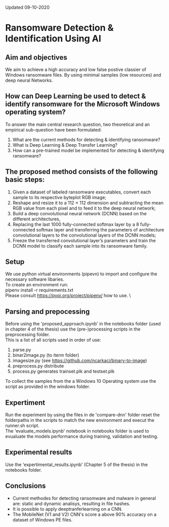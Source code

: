 Updated 09-10-2020

# Ransomware Detection & Identification Using AI

## Aim and objectives
We aim to achieve a high accuracy and low false postive classier of Windows ransomware files. 
By using minimal samples (low resources) and deep neural Networks.

## How can Deep Learning be used to detect & identify ransomware for the Microsoft Windows operating system?

To answer the main central research question, two theoretical and an empirical sub-question have been formulated:

1.	What are the current methods for detecting & identifying ransomware?
2.	What is Deep Learning & Deep Transfer Learning?
3.	How can a pre-trained model be implemented for detecting & identifying ransomware?

## The proposed method consists of the following basic steps: 
1) Given a dataset of labeled ransomware executables, convert each sample to its respective byteplot RGB image; 
2) Reshape and resize it to a 112 × 112 dimension and subtracting the mean RGB value from each pixel and to feed it to the deep neural network; 
3) Build a deep convolutional neural network (DCNN) based on the different architectures, 
4) Replacing the last 1000 fully-connected softmax layer by a 8 fully-connected softmax layer and transferring the parameters of architecture convolutional layers to the convolutional layers of the DCNN models;
5) Freeze the transferred convolutional layer’s parameters and train the DCNN model to classify each sample into its ransomware family.


## Setup 
We use python virtual environments (pipevn) to import and configure the necessary software libaries. \
To create an environment run: \
pipenv install -r requirements.txt \
Please consult https://pypi.org/project/pipenv/ how to use. \


## Parsing and prepocessing
Before using the 'proposed_approach.ipynb' in the notebooks folder (used in chapter 4 of the thesis) use the (pre-)processing scripts in the preprocessing folder. \
This is a list of all scripts used in order of use:
1) parse.py
2) binar2image.py (to iterm folder)
3) imagesize.py (see https://github.com/ncarkaci/binary-to-image)
4) preprocess.py distribute
5) process.py generates trainset.plk and testset.plk

To collect the samples from the a Windows 10 Operating system use the script as provided in the windows folder.

## Expertiment
Run the experiment by using the files in de 'compare-dnn' folder
reset the folderpaths in the scripts to match the new environment and execut the runner.sh script. \
The 'evaluate_models.ipynb' notebook in notebooks folder is used to evualuate the models performance during training, validation and testing.

## Experimental results
Use the 'expertimental_results.ipynb' (Chapter 5 of the thesis) in the notebooks folder.

## Conclusions 
- Current methodes for detecting ransomware and malware in general are: static and dynamic analisys, resulting in file hashes.
- It is possible to apply deeptranferlearning on a CNN.
- The MobileNet (V1 and V2) CNN's score a above 90% accuracy on a dataset of Windows PE files.

